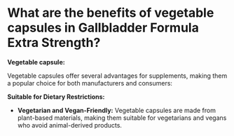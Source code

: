 # What are the benefits of vegetable capsules in Gallbladder Formula Extra Strength?

**Vegetable capsule:**

 Vegetable capsules offer several advantages for supplements, making them a popular choice for both manufacturers and consumers: 

**Suitable for Dietary Restrictions:** 

- **Vegetarian and Vegan-Friendly:** Vegetable capsules are made from plant-based materials, making them suitable for vegetarians and vegans who avoid animal-derived products.